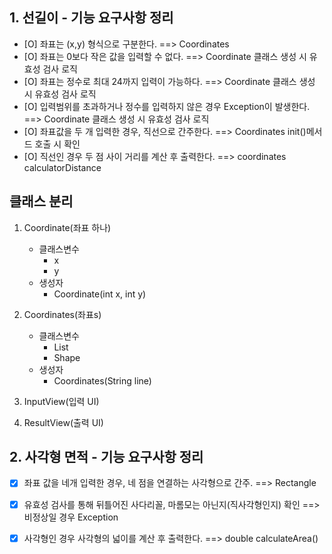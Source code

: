 ## 1. 선길이 - 기능 요구사항 정리

- [O] 좌표는 (x,y) 형식으로 구분한다. ==> Coordinates
- [O] 좌표는 0보다 작은 값을 입력할 수 없다. ==> Coordinate 클래스 생성 시 유효성 검사 로직
- [O] 좌표는 정수로 최대 24까지 입력이 가능하다. ==> Coordinate 클래스 생성 시 유효성 검사 로직 
- [O] 입력범위를 초과하거나 정수를 입력하지 않은 경우 Exception이 발생한다. ==> Coordinate 클래스 생성 시 유효성 검사 로직 
- [O] 좌표값을 두 개 입력한 경우, 직선으로 간주한다. ==> Coordinates init()메서드 호출 시 확인
- [O] 직선인 경우 두 점 사이 거리를 계산 후 출력한다. ==> coordinates calculatorDistance

## 클래스 분리
1. Coordinate(좌표 하나)
    - 클래스변수
        - x
        - y
    - 생성자    
        - Coordinate(int x, int y)
        
2. Coordinates(좌표s)
    - 클래스변수
        - List<Coordinate>
        - Shape
    - 생성자
        - Coordinates(String line)

3. InputView(입력 UI)

4. ResultView(출력 UI)

## 2. 사각형 면적 - 기능 요구사항 정리

- [X] 좌표 값을 네개 입력한 경우, 네 점을 연결하는 사각형으로 간주. ==> Rectangle
- [X] 유효성 검사를 통해 뒤틀어진 사다리꼴, 마롬모는 아닌지(직사각형인지) 확인 ==> 비정상일 경우 Exception
- [X] 사각형인 경우 사각형의 넓이를 계산 후 출력한다. ==> double calculateArea()


        